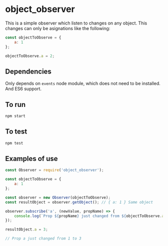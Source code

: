 # object_observer

This is a simple observer which listen to changes on any object. This changes can only be asignations like the following:

```js
const objectToObserve = {
    a: 1
};

objectToObserve.a = 2;
```

## Dependencies

Only depends on ``events`` node module, which does not need to be installed. And ES6 support.

## To run

```sh
npm start
```

## To test

```sh
npm test
```

## Examples of use

```js
const Observer = require('object_observer');

const objectToObserve = {
    a: 1
};

const observer = new Observer(objectToObserve);
const resultObject = observer.getObject(); // { a: 1 } Same object

observer.subscribe('a', (newValue, propName) => {
    console.log(`Prop ${propName} just changed from ${objectToObserve.a} to ${newValue}`);
});

resultObject.a = 3;

// Prop a just changed from 1 to 3
```